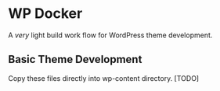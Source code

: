 # WP Docker
A _very_ light build work flow for WordPress theme development.

## Basic Theme Development
Copy these files directly into wp-content directory.
[TODO]